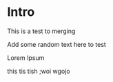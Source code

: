 
# Intro
This is a test to merging

Add some random text here to test

Lorem Ipsum

this
tis
tish
;woi
wgojo
